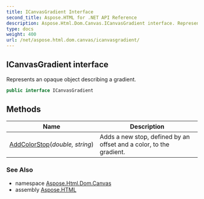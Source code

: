 ```yaml
---
title: ICanvasGradient Interface
second_title: Aspose.HTML for .NET API Reference
description: Aspose.Html.Dom.Canvas.ICanvasGradient interface. Represents an opaque object describing a gradient
type: docs
weight: 400
url: /net/aspose.html.dom.canvas/icanvasgradient/
---
```

## ICanvasGradient interface

Represents an opaque object describing a gradient.

```csharp
public interface ICanvasGradient
```

## Methods

| Name | Description |
| --- | --- |
| [AddColorStop](../../aspose.html.dom.canvas/icanvasgradient/addcolorstop/)(*double, string*) | Adds a new stop, defined by an offset and a color, to the gradient. |

### See Also

* namespace [Aspose.Html.Dom.Canvas](../../aspose.html.dom.canvas/)
* assembly [Aspose.HTML](../../)

